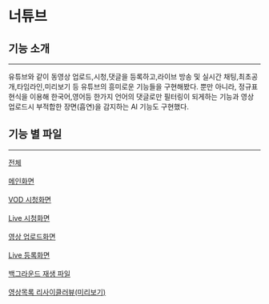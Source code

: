 # 너튜브


## 기능 소개
---
유튜브와 같이 동영상 업로드,시청,댓글을 등록하고,라이브 방송 및 실시간 채팅,최초공개,타임라인,미리보기 등 유튜브의 흥미로운 기능들을 구현해봤다.
뿐만 아니라, 정규표현식을 이용해 한국어,영어등 한가지 언어의 댓글로만 필터링이 되게하는 기능과 영상 업로드시 부적합한 장면(흡연)을 감지하는 AI 기능도 구현했다.

## 기능 별 파일
---

  <a href="https://github.com/DalioKim/nuTube_adndroid/tree/master/app/src/main/java/com/example/youtube">전체</a></br></br>
  <a href="https://github.com/DalioKim/nuTube_adndroid/blob/master/app/src/main/java/com/example/youtube/MainActivity.java">메인화면</a></br></br>
  <a href="https://github.com/DalioKim/nuTube_adndroid/blob/master/app/src/main/java/com/example/youtube/VideoActivity.java">VOD 시청화면</a></br></br>
  <a href="https://github.com/DalioKim/nuTube_adndroid/blob/master/app/src/main/java/com/example/youtube/WatchingActivity.java">Live 시청화면</a></br></br>
  <a href="https://github.com/DalioKim/nuTube_adndroid/blob/master/app/src/main/java/com/example/youtube/UploadActivity.java">영상 업로드화면</a></br></br>
  <a href="https://github.com/DalioKim/nuTube_adndroid/blob/master/app/src/main/java/com/example/youtube/UploadLiveActivity.java">Live 등록화면</a></br></br>
  <a href="https://github.com/DalioKim/nuTube_adndroid/blob/master/app/src/main/java/com/example/youtube/BackgroundService.java">백그라운드 재생 파일</a></br></br>
  <a href="https://github.com/DalioKim/nuTube_adndroid/blob/master/app/src/main/java/com/example/youtube/ExoPlayerRecyclerView.java">영상목록 리사이클러뷰(미리보기)</a></br></br>

  
  


